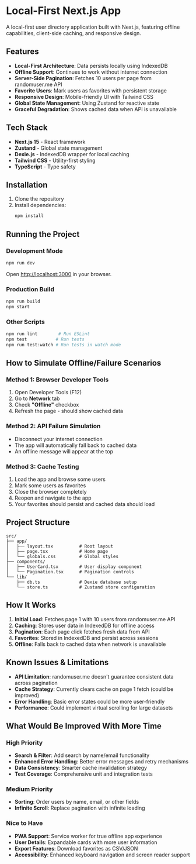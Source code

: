 # Local-First Next.js App

A local-first user directory application built with Next.js, featuring offline capabilities, client-side caching, and responsive design.

## Features

- **Local-First Architecture**: Data persists locally using IndexedDB
- **Offline Support**: Continues to work without internet connection
- **Server-Side Pagination**: Fetches 10 users per page from randomuser.me API
- **Favorite Users**: Mark users as favorites with persistent storage
- **Responsive Design**: Mobile-friendly UI with Tailwind CSS
- **Global State Management**: Using Zustand for reactive state
- **Graceful Degradation**: Shows cached data when API is unavailable

## Tech Stack

- **Next.js 15** - React framework
- **Zustand** - Global state management
- **Dexie.js** - IndexedDB wrapper for local caching
- **Tailwind CSS** - Utility-first styling
- **TypeScript** - Type safety

## Installation

1. Clone the repository
2. Install dependencies:
   ```bash
   npm install
   ```

## Running the Project

### Development Mode

```bash
npm run dev
```

Open [http://localhost:3000](http://localhost:3000) in your browser.

### Production Build

```bash
npm run build
npm start
```

### Other Scripts

```bash
npm run lint        # Run ESLint
npm test           # Run tests
npm run test:watch # Run tests in watch mode
```

## How to Simulate Offline/Failure Scenarios

### Method 1: Browser Developer Tools

1. Open Developer Tools (F12)
2. Go to **Network** tab
3. Check **"Offline"** checkbox
4. Refresh the page - should show cached data

### Method 2: API Failure Simulation

- Disconnect your internet connection
- The app will automatically fall back to cached data
- An offline message will appear at the top

### Method 3: Cache Testing

1. Load the app and browse some users
2. Mark some users as favorites
3. Close the browser completely
4. Reopen and navigate to the app
5. Your favorites should persist and cached data should load

## Project Structure

```
src/
├── app/
│   ├── layout.tsx          # Root layout
│   ├── page.tsx            # Home page
│   └── globals.css         # Global styles
├── components/
│   ├── UserCard.tsx        # User display component
│   └── Pagination.tsx      # Pagination controls
└── lib/
    ├── db.ts               # Dexie database setup
    └── store.ts            # Zustand store configuration
```

## How It Works

1. **Initial Load**: Fetches page 1 with 10 users from randomuser.me API
2. **Caching**: Stores user data in IndexedDB for offline access
3. **Pagination**: Each page click fetches fresh data from API
4. **Favorites**: Stored in IndexedDB and persist across sessions
5. **Offline**: Falls back to cached data when network is unavailable

## Known Issues & Limitations

- **API Limitation**: randomuser.me doesn't guarantee consistent data across pagination
- **Cache Strategy**: Currently clears cache on page 1 fetch (could be improved)
- **Error Handling**: Basic error states could be more user-friendly
- **Performance**: Could implement virtual scrolling for large datasets

## What Would Be Improved With More Time

### High Priority

- **Search & Filter**: Add search by name/email functionality
- **Enhanced Error Handling**: Better error messages and retry mechanisms
- **Data Consistency**: Smarter cache invalidation strategy
- **Test Coverage**: Comprehensive unit and integration tests

### Medium Priority

- **Sorting**: Order users by name, email, or other fields
- **Infinite Scroll**: Replace pagination with infinite loading

### Nice to Have

- **PWA Support**: Service worker for true offline app experience
- **User Details**: Expandable cards with more user information
- **Export Features**: Download favorites as CSV/JSON
- **Accessibility**: Enhanced keyboard navigation and screen reader support
